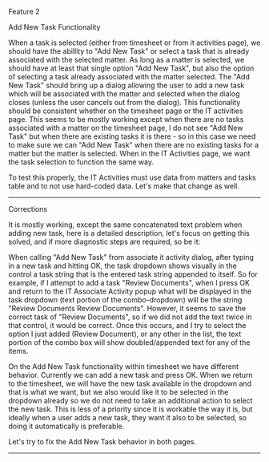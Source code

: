 Feature 2

Add New Task Functionality

When a task is selected (either from timesheet or from it activities page), we should have the abillity to "Add New Task" or select a task that is already associated with the selected matter.  As long as a matter is selected, we should have at least that single option "Add New Task", but also the option of selecting a task already associated with the matter selected.  The "Add New Task" should bring up a dialog allowing the user to add a new task which will be associated with the matter and selected when the dialog closes (unless the user cancels out from the dialog).  This functionality should be consistent whether on the timesheet page or the IT activities page.  This seems to be mostly working except when there are no tasks associated with a matter on the timesheet page, I do not see "Add New Task" but when there are existing tasks it is there - so in this case we need to make sure we can "Add New Task" when there are no existing tasks for a matter but the matter is selected.  When in the IT Activities page, we want the task selection to function the same way.

To test this properly, the IT Activities must use data from matters and tasks table and to not use hard-coded data.  Let's make that change as well.


****
Corrections

It is mostly working, except the same concatenated text problem when adding new task, here is a detailed description, let's focus on getting this solved, and if more diagnostic steps are required, so be it:

When calling "Add New Task" from associate it activity dialog, after typing in a new task and hitting OK, the task dropdown shows visually in the control a task string that is the entered task string appended to itself.  So for example, if I attempt to add a task "Review Documents", when I press OK and return to the IT Associate Activity popup what will be displayed in the task dropdown (text portion of the combo-dropdown) will be the string "Review Documents Review Documents".  However, it seems to save the correct task of "Review Documents", so if we did not add the text twice in that control, it would be correct.  Once this occurs, and I try to select the option I just added (Review Document), or any other in the list, the text portion of the combo box will show doubled/appended text for any of the items.


On the Add New Task functionality within timesheet we have different behavior.  Currently we can add a new task and press OK.  When we return to the timesheet, we will have the new task available in the dropdown and that is what we want, but we also would like it to be selected in the dropdown already so we do not need to take an additional action to select the new task.  This is less of a priority since it is workable the way it is, but ideally when a user adds a new task, they want it also to be selected, so doing it automatically is preferable.

Let's try to fix the Add New Task behavior in both pages.





****